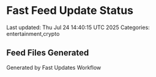# Fast Feed Update Status
Last updated: Thu Jul 24 14:40:15 UTC 2025
Categories: entertainment,crypto

## Feed Files Generated

Generated by Fast Updates Workflow
